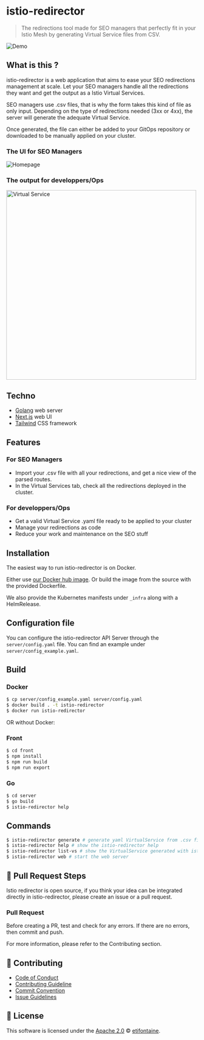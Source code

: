 # istio-redirector

> The redirections tool made for SEO managers that perfectly fit in your Istio Mesh by generating Virtual Service files from CSV.

![Demo](https://github.com/etifontaine/istio-redirector/blob/master/.github/images/istio-redirector.gif?raw=true)

## What is this ?

istio-redirector is a web application that aims to ease your SEO redirections management at scale. Let your SEO managers handle all the redirections they want and get the output as a Istio Virtual Services.

SEO managers use .csv files, that is why the form takes this kind of file as only input. Depending on the type of redirections needed (3xx or 4xx), the server will generate the adequate Virtual Service.

Once generated, the file can either be added to your GitOps repository or downloaded to be manually applied on your cluster.

### The UI for SEO Managers

![Homepage](https://github.com/etifontaine/istio-redirector/blob/master/.github/images/homepage.png?raw=true)


### The output for developpers/Ops

<img src="https://github.com/etifontaine/istio-redirector/blob/master/.github/images/virtualservice.png?raw=true" alt="Virtual Service" height="500"/>

## Techno

- [Golang](https://golang.org/) web server
- [Next.js](https://nextjs.org/) web UI
- [Tailwind](https://tailwindcss.com/) CSS framework

## Features

### For SEO Managers

* Import your .csv file with all your redirections, and get a nice view of the parsed routes.
* In the Virtual Services tab, check all the redirections deployed in the cluster.

### For developpers/Ops

* Get a valid Virtual Service .yaml file ready to be applied to your cluster
* Manage your redirections as code
* Reduce your work and maintenance on the SEO stuff

## Installation

The easiest way to run istio-redirector is on Docker.

Either use [our Docker hub image](https://hub.docker.com/r/etifontaine/istio-redirector). Or build the image from the source with the provided Dockerfile.

We also provide the Kubernetes manifests under `_infra` along with a HelmRelease.

## Configuration file

You can configure the istio-redirector API Server through the `server/config.yaml` file. You can find an example under `server/config_example.yaml`.

## Build

### Docker
```bash
$ cp server/config_example.yaml server/config.yaml
$ docker build . -t istio-redirector
$ docker run istio-redirector
```

OR without Docker:

### Front
```bash
$ cd front
$ npm install
$ npm run build
$ npm run export
```
### Go

```bash
$ cd server
$ go build
$ istio-redirector help
```

## Commands

```bash
$ istio-redirector generate # generate yaml VirtualService from .csv file
$ istio-redirector help # show the istio-redirector help
$ istio-redirector list-vs # show the VirtualService generated with istio-redirector in your current kubectl context
$ istio-redirector web # start the web server
```

## 🔧 Pull Request Steps

Istio redirector is open source, if you think your idea can be integrated directly in istio-redirector, please create an issue or a pull request.

### Pull Request

Before creating a PR, test and check for any errors. If there are no errors, then commit and push.

For more information, please refer to the Contributing section.

## 💬 Contributing

* [Code of Conduct](https://github.com/etifontaine/istio-redirector/blob/master/CODE_OF_CONDUCT.md)
* [Contributing Guideline](https://github.com/etifontaine/istio-redirector/blob/master/CONTRIBUTING.md)
* [Commit Convention](https://github.com/etifontaine/istio-redirector/blob/master/./github/docs/COMMIT_MESSAGE_CONVENTION.md)
* [Issue Guidelines](https://github.com/etifontaine/istio-redirector/tree/master/.github/ISSUE_TEMPLATE)



## 📜 License

This software is licensed under the [Apache 2.0](https://github.com/etifontaine/istio-redirector/blob/master/LICENSE) © [etifontaine](https://github.com/etifontaine).